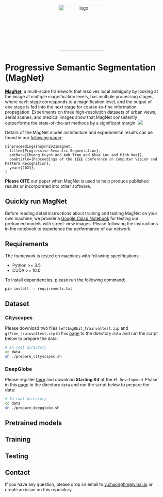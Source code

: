 
<p align="center">	
<img width="150" alt="logo" src="https://i.imgur.com/0OaOlKO.png">
</p>

# Progressive Semantic Segmentation (MagNet)

[**MagNet**](https://github.com/VinAIResearch/MagNet), a multi-scale framework that resolves local ambiguity by looking at the image at multiple magnification levels, has multiple processing stages, where each stage corresponds to a magnification level, and the output of one stage is fed into the next stage for coarse-to-fine information propagation. Experiments on three high-resolution datasets of urban views, aerial scenes, and medical images show that MagNet consistently outperforms the state-of-the-art methods by a significant margin.
![](https://i.imgur.com/fCPhKyX.png)

Details of the MagNet model architecture and experimental results can be found in our [following paper]():
```
@inproceedings{huynh2021magnet,
  title={Progressive Semantic Segmentation},
  author={Chuong Huynh and Anh Tran and Khoa Luu and Minh Hoai},
  booktitle={Proceedings of the IEEE Conference on Computer Vision and Pattern Recognition},
  year={2021},
}
```
**Please CITE** our paper when MagNet is used to help produce published results or incorporated into other software.

## Quickly run MagNet

Before reading detail instructions about training and testing MagNet on your own machine, we provide a [Google Colab Notebook](https://colab.research.google.com/drive/1WTdfIQIEQrnoX40YIzs3HqeIKSZD_iPG?usp=sharing) for testing our pretrained models with street-view images. Please following the instructions in the notebook to experience the performance of our network.

## Requirements

The framework is tested on machines with following specifications:
- Python >= 3.5
- CUDA >= 10.0

To install dependencies, please run the following command:
```bash
pip install -r requirements.txt
```

## Dataset

### Cityscapes
Please download two files `leftImg8bit_trainvaltest.zip` and `gtFine_trainvaltest.zip` in this [page](https://www.cityscapes-dataset.com/downloads/) to the directory `data` and run the script below to prepare the data:
```bash
# In root directory
cd data
sh ./prepare_cityscapes.sh
```

### DeepGlobe
Please register [here](https://competitions.codalab.org/competitions/18468) and download **Starting Kit** of the `#1 Development` Phase in this [page](https://competitions.codalab.org/competitions/18468#participate-get_starting_kit) to the directory `data` and run the script below to prepare the data:
```bash
# In root directory
cd data
sh ./prepare_deepglobe.sh
```

## Pretrained models

## Training

## Testing

## Contact
If you have any question, please drop an email to [v.chuonghm@vinai.io](mailto:v.chuonghm@vinai.io) or create an issue on this repository.


